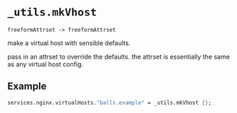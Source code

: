 # `_utils.mkVhost`
`freeformAttrset -> freeformAttrset`

make a virtual host with sensible defaults.

pass in an attrset to override the defaults. the attrset is essentially the same as any virtual host config.

## Example
```nix
services.nginx.virtualHosts."balls.example" = _utils.mkVhost {};
```
